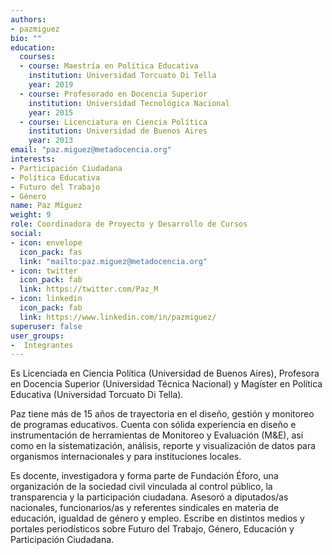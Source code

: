 ```yaml
---
authors:
- pazmiguez
bio: ""
education:
  courses:
  - course: Maestría en Política Educativa
    institution: Universidad Torcuato Di Tella
    year: 2019
  - course: Profesorado en Docencia Superior
    institution: Universidad Tecnológica Nacional
    year: 2015
  - course: Licenciatura en Ciencia Política
    institution: Universidad de Buenos Aires
    year: 2013
email: "paz.miguez@metadocencia.org"
interests:
- Participación Ciudadana
- Política Educativa 
- Futuro del Trabajo
- Género
name: Paz Míguez
weight: 9
role: Coordinadora de Proyecto y Desarrollo de Cursos
social:
- icon: envelope
  icon_pack: fas
  link: "mailto:paz.miguez@metadocencia.org"
- icon: twitter
  icon_pack: fab
  link: https://twitter.com/Paz_M
- icon: linkedin
  icon_pack: fab
  link: https://www.linkedin.com/in/pazmiguez/
superuser: false
user_groups:
-  Integrantes
---
```


Es Licenciada en Ciencia Política (Universidad de Buenos Aires), Profesora en Docencia Superior (Universidad Técnica Nacional) y Magíster en Política Educativa (Universidad Torcuato Di Tella). 

Paz tiene más de 15 años de trayectoria en el diseño, gestión y monitoreo de programas educativos. Cuenta con sólida experiencia en diseño e instrumentación de herramientas de Monitoreo y Evaluación (M&E), así como en la sistematización, análisis, reporte y visualización de datos para organismos internacionales y para instituciones locales. 

Es docente, investigadora y forma parte de Fundación Éforo, una organización de la sociedad civil vinculada al control público, la transparencia y la participación ciudadana. Asesoró a diputados/as nacionales, funcionarios/as y referentes sindicales en materia de educación, igualdad de género y empleo. Escribe en distintos medios y portales periodísticos sobre Futuro del Trabajo, Género, Educación y Participación Ciudadana. 
